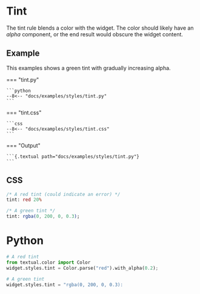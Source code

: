# Tint

The tint rule blends a color with the widget. The color should likely have an _alpha_ component, or the end result would obscure the widget content.

## Example

This examples shows a green tint with gradually increasing alpha.

=== "tint.py"

    ```python
    --8<-- "docs/examples/styles/tint.py"
    ```

=== "tint.css"

    ```css
    --8<-- "docs/examples/styles/tint.css"
    ```

=== "Output"

    ```{.textual path="docs/examples/styles/tint.py"}
    ```

## CSS

```sass
/* A red tint (could indicate an error) */
tint: red 20%

/* A green tint */
tint: rgba(0, 200, 0, 0.3);
```

# Python

```python
# A red tint
from textual.color import Color
widget.styles.tint = Color.parse("red").with_alpha(0.2);

# A green tint
widget.styles.tint = "rgba(0, 200, 0, 0.3):
```
